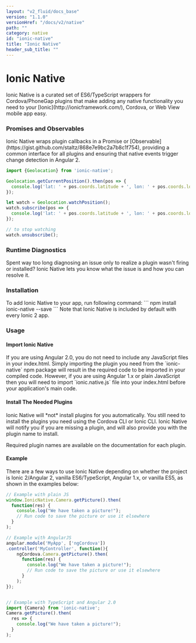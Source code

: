 ```yaml
---
layout: "v2_fluid/docs_base"
version: "1.1.0"
versionHref: "/docs/v2/native"
path: ""
category: native
id: "ionic-native"
title: "Ionic Native"
header_sub_title: ""
---
```


<h1 id="Overview">Ionic Native</h1>
Ionic Native is a curated set of ES6/TypeScript wrappers for Cordova/PhoneGap plugins that make adding any native functionality you need to your [Ionic](http://ionicframework.com/), Cordova, or Web View mobile app easy.

<h3 id="Promises_and_Observables">Promises and Observables</h3>
Ionic Native wraps plugin callbacks in a Promise or [Observable](https://gist.github.com/staltz/868e7e9bc2a7b8c1f754), providing a common interface for all plugins and ensuring that native events trigger change detection in Angular 2.

```ts
import {Geolocation} from 'ionic-native';

Geolocation.getCurrentPosition().then(pos => { 
  console.log('lat: ' + pos.coords.latitude + ', lon: ' + pos.coords.longitude);
});

let watch = Geolocation.watchPosition();
watch.subscribe(pos => {
  console.log('lat: ' + pos.coords.latitude + ', lon: ' + pos.coords.longitude);
});

// to stop watching
watch.unsubscribe();
```

<h3 id="Runtime_Diagnostics">Runtime Diagnostics</h3>
Spent way too long diagnosing an issue only to realize a plugin wasn't firing or installed? Ionic Native lets you know what the issue is and how you can resolve it.

<h3 id="Installation">Installation</h3>
To add Ionic Native to your app, run following command: 
```
npm install ionic-native --save
```
Note that Ionic Native is included by default with every Ionic 2 app.

<h3 id="Usage">Usage</h3>

<h4 id="Importing_Ionic_Native">Import Ionic Native</h4>
If you are using Angular 2.0, you do not need to include any JavaScript files in your index.html. Simply importing the plugin you need from the `ionic-native` npm package will result in the required code to be imported in your compiled code. However, if you are using Angular 1.x or plain JavaScript then you will need to import `ionic.native.js` file into your index.html before your application's main code.

<h4 id="Install_Plugins_Needed">Install The Needed Plugins</h4>
Ionic Native will *not* install plugins for you automatically. You still need to install the plugins you need using the Cordova CLI or Ionic CLI. Ionic Native will notify you if you are missing a plugin, and will also provide you with the plugin name to install.

Required plugin names are available on the documentation for each plugin.

<h4 id="Using_Ionic_Native_Wrappers">Example</h4>

There are a few ways to use Ionic Native depending on whether the project is Ionic 2/Angular 2, vanilla ES6/TypeScript, Angular 1.x, or vanilla ES5, as shown in the examples below:

```js
// Example with plain JS
window.IonicNative.Camera.getPicture().then(
  function(res) {
    console.log("We have taken a picture!");
    // Run code to save the picture or use it elsewhere
  }
);

// Example with AngularJS
angular.module('MyApp', ['ngCordova'])
.controller('MyController', function(){
    ngCordova.Camera.getPicture().then(
      function(res) {
        console.log("We have taken a picture!");
        // Run code to save the picture or use it elsewhere
      }
    );
});


// Example with TypeScript and Angular 2.0
import {Camera} from 'ionic-native';
Camera.getPicture().then(
  res => {
    console.log("We have taken a picture!");
  }
);
```
